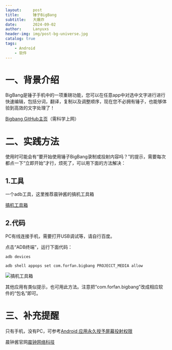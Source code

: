 ```yaml
---
layout:     post
title:      锤子BigBang
subtitle:   大爆炸
date:       2024-09-02
author:     Lanyuxs
header-img: img/post-bg-universe.jpg
catalog: true
tags:
    - Android
    - 软件
---
```


# 一、背景介绍

BigBang是锤子手机中的一项重磅功能，您可以在任意app中对选中文字进行进行快速编辑，包括分词，翻译，复制以及调整顺序，现在您不必拥有锤子，也能够体验到高效的文字处理了！ 

[Bigbang GitHub主页](https://github.com/l465659833/Bigbang)（需科学上网）

# 二、实践方法

使用时可能会有“要开始使用锤子BigBang录制或投射内容吗？”的提示，需要每次都点一下“立即开始”才行，烦死了，可以用下面的方法解决：

## 1.工具

一个adb工具，这里推荐晨钟酱的搞机工具箱

[搞机工具箱](https://jamcz.com/gjgjx/)

## 2.代码

PC有线连接手机，需要打开USB调试等，请自行百度。

点击“ADB终端”，运行下面代码：

`adb devices`

`adb shell appops set com.forfan.bigbang PROJECCT_MEDIA allow`

![搞机工具箱](https://p.ipic.vip/ipwcls.png)

其他应用有类似提示，也可用此方法。注意把“com.forfan.bigbang”改成相应软件的“包名”即可。

# 三、补充提醒

只有手机，没有PC，可参考[Android 应用永久授予屏幕投射权限](https://www.bilibili.com/read/cv28573584/)

晨钟酱官网[晨钟网络科技](https://jamcz.com)
